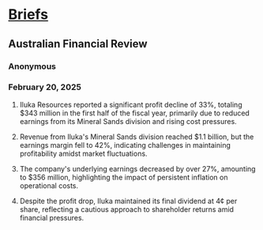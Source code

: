 # [Briefs](https://advance.lexis.com/api/document?collection=news&id=urn:contentItem:6F61-JR93-RW39-62BG-00000-00&context=1519360)
## Australian Financial Review
### Anonymous
### February 20, 2025
1. Iluka Resources reported a significant profit decline of 33%, totaling $343 million in the first half of the fiscal year, primarily due to reduced earnings from its Mineral Sands division and rising cost pressures.

2. Revenue from Iluka's Mineral Sands division reached $1.1 billion, but the earnings margin fell to 42%, indicating challenges in maintaining profitability amidst market fluctuations.

3. The company's underlying earnings decreased by over 27%, amounting to $356 million, highlighting the impact of persistent inflation on operational costs.

4. Despite the profit drop, Iluka maintained its final dividend at 4¢ per share, reflecting a cautious approach to shareholder returns amid financial pressures.